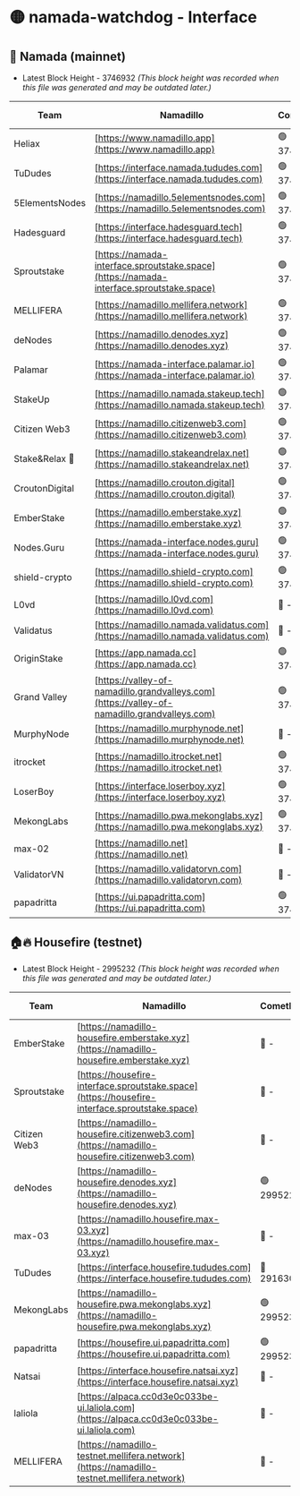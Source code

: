# 🟡 namada-watchdog - Interface

## 🚀 Namada (mainnet)
- Latest Block Height - 3746932 *(This block height was recorded when this file was generated and may be outdated later.)*

| Team | Namadillo | CometBFT | Indexer | MASP Indexer |
|-|-|-|-|-|
| Heliax | [https://www.namadillo.app](https://www.namadillo.app) | 🟢 3746912 | 🟢 3746911 | 🟢 3746912 |
| TuDudes | [https://interface.namada.tududes.com](https://interface.namada.tududes.com) | 🟢 3746912 | 🟢 3746912 | 🟢 3746912 |
| 5ElementsNodes | [https://namadillo.5elementsnodes.com](https://namadillo.5elementsnodes.com) | 🟢 3746912 | 🟢 3746912 | 🟢 3746912 |
| Hadesguard | [https://interface.hadesguard.tech](https://interface.hadesguard.tech) | 🟢 3746913 | 🟢 3746912 | 🟢 3746913 |
| Sproutstake | [https://namada-interface.sproutstake.space](https://namada-interface.sproutstake.space) | 🟢 3746913 | 🔴 3738134 | 🔴 - |
| MELLIFERA | [https://namadillo.mellifera.network](https://namadillo.mellifera.network) | 🟢 3746915 | 🟢 3746915 | 🟢 3746915 |
| deNodes | [https://namadillo.denodes.xyz](https://namadillo.denodes.xyz) | 🟢 3746916 | 🟢 3746916 | 🟢 3746916 |
| Palamar | [https://namada-interface.palamar.io](https://namada-interface.palamar.io) | 🟢 3746916 | 🟢 3746916 | 🟢 3746916 |
| StakeUp | [https://namadillo.namada.stakeup.tech](https://namadillo.namada.stakeup.tech) | 🟢 3746917 | 🟢 3746917 | 🟢 3746917 |
| Citizen Web3 | [https://namadillo.citizenweb3.com](https://namadillo.citizenweb3.com) | 🟢 3746917 | 🟢 3746917 | 🟢 3746917 |
| Stake&Relax 🦥 | [https://namadillo.stakeandrelax.net](https://namadillo.stakeandrelax.net) | 🟢 3746918 | 🟢 3746918 | 🟢 3746918 |
| CroutonDigital | [https://namadillo.crouton.digital](https://namadillo.crouton.digital) | 🟢 3746919 | 🟢 3746919 | 🟢 3746919 |
| EmberStake | [https://namadillo.emberstake.xyz](https://namadillo.emberstake.xyz) | 🟢 3746919 | 🟢 3746919 | 🟢 3746919 |
| Nodes.Guru | [https://namada-interface.nodes.guru](https://namada-interface.nodes.guru) | 🟢 3746919 | 🟢 3746919 | 🟢 3746919 |
| shield-crypto | [https://namadillo.shield-crypto.com](https://namadillo.shield-crypto.com) | 🟢 3746920 | 🔴 3745991 | 🟢 3746920 |
| L0vd | [https://namadillo.l0vd.com](https://namadillo.l0vd.com) | 🔴 - | 🔴 - | 🔴 - |
| Validatus | [https://namadillo.namada.validatus.com](https://namadillo.namada.validatus.com) | 🔴 - | 🔴 - | 🔴 - |
| OriginStake | [https://app.namada.cc](https://app.namada.cc) | 🟢 3746925 | 🟢 3746925 | 🟢 3746925 |
| Grand Valley | [https://valley-of-namadillo.grandvalleys.com](https://valley-of-namadillo.grandvalleys.com) | 🟢 3746925 | 🟢 3746924 | 🟢 3746924 |
| MurphyNode | [https://namadillo.murphynode.net](https://namadillo.murphynode.net) | 🔴 - | 🔴 - | 🔴 - |
| itrocket | [https://namadillo.itrocket.net](https://namadillo.itrocket.net) | 🟢 3746927 | 🟢 3746927 | 🟢 3746927 |
| LoserBoy | [https://interface.loserboy.xyz](https://interface.loserboy.xyz) | 🟢 3746928 | 🟢 3746928 | 🟢 3746928 |
| MekongLabs | [https://namadillo.pwa.mekonglabs.xyz](https://namadillo.pwa.mekonglabs.xyz) | 🟢 3746928 | 🟢 3746928 | 🟢 3746928 |
| max-02 | [https://namadillo.net](https://namadillo.net) | 🔴 - | 🔴 - | 🔴 - |
| ValidatorVN | [https://namadillo.validatorvn.com](https://namadillo.validatorvn.com) | 🔴 - | 🔴 - | 🔴 - |
| papadritta | [https://ui.papadritta.com](https://ui.papadritta.com) | 🟢 3746932 | 🟢 3746932 | 🟢 3746932 |

## 🏠🔥 Housefire (testnet)
- Latest Block Height - 2995232 *(This block height was recorded when this file was generated and may be outdated later.)*

| Team | Namadillo | CometBFT | Indexer | MASP Indexer |
|-|-|-|-|-|
| EmberStake | [https://namadillo-housefire.emberstake.xyz](https://namadillo-housefire.emberstake.xyz) | 🔴 - | 🔴 - | 🔴 - |
| Sproutstake | [https://housefire-interface.sproutstake.space](https://housefire-interface.sproutstake.space) | 🔴 - | 🔴 - | 🔴 - |
| Citizen Web3 | [https://namadillo-housefire.citizenweb3.com](https://namadillo-housefire.citizenweb3.com) | 🔴 - | 🔴 - | 🔴 - |
| deNodes | [https://namadillo-housefire.denodes.xyz](https://namadillo-housefire.denodes.xyz) | 🟢 2995223 | 🟢 2995223 | 🟢 2995222 |
| max-03 | [https://namadillo.housefire.max-03.xyz](https://namadillo.housefire.max-03.xyz) | 🔴 - | 🔴 - | 🔴 - |
| TuDudes | [https://interface.housefire.tududes.com](https://interface.housefire.tududes.com) | 🔴 2916306 | 🔴 2916306 | 🔴 2916306 |
| MekongLabs | [https://namadillo-housefire.pwa.mekonglabs.xyz](https://namadillo-housefire.pwa.mekonglabs.xyz) | 🟢 2995231 | 🟢 2995231 | 🟢 2995231 |
| papadritta | [https://housefire.ui.papadritta.com](https://housefire.ui.papadritta.com) | 🟢 2995232 | 🟢 2995232 | 🟢 2995231 |
| Natsai | [https://interface.housefire.natsai.xyz](https://interface.housefire.natsai.xyz) | 🔴 - | 🔴 - | 🔴 - |
| laliola | [https://alpaca.cc0d3e0c033be-ui.laliola.com](https://alpaca.cc0d3e0c033be-ui.laliola.com) | 🔴 - | 🔴 - | 🔴 - |
| MELLIFERA | [https://namadillo-testnet.mellifera.network](https://namadillo-testnet.mellifera.network) | 🔴 - | 🔴 2778001 | 🔴 2607259 |

